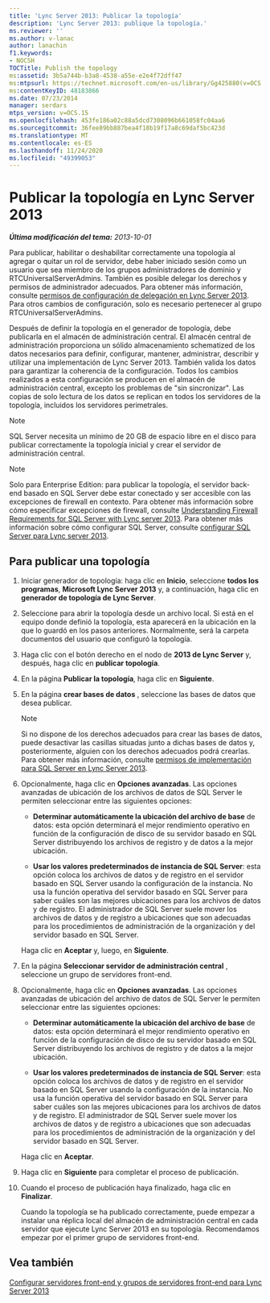 ```yaml
---
title: 'Lync Server 2013: Publicar la topología'
description: 'Lync Server 2013: publique la topología.'
ms.reviewer: ''
ms.author: v-lanac
author: lanachin
f1.keywords:
- NOCSH
TOCTitle: Publish the topology
ms:assetid: 3b5a744b-b3a8-4538-a55e-e2e4f72dff47
ms:mtpsurl: https://technet.microsoft.com/en-us/library/Gg425880(v=OCS.15)
ms:contentKeyID: 48183866
ms.date: 07/23/2014
manager: serdars
mtps_version: v=OCS.15
ms.openlocfilehash: 453fe186a02c88a5dcd7308096b661058fc04aa6
ms.sourcegitcommit: 36fee89bb887bea4f18b19f17a8c69daf5bc423d
ms.translationtype: MT
ms.contentlocale: es-ES
ms.lasthandoff: 11/24/2020
ms.locfileid: "49399053"
---
```

# <a name="publish-the-topology-in-lync-server-2013"></a>Publicar la topología en Lync Server 2013

<div data-xmlns="http://www.w3.org/1999/xhtml">

<div class="topic" data-xmlns="http://www.w3.org/1999/xhtml" data-msxsl="urn:schemas-microsoft-com:xslt" data-cs="https://msdn.microsoft.com/">

<div data-asp="https://msdn2.microsoft.com/asp">



</div>

<div id="mainSection">

<div id="mainBody">

<span> </span>

_**Última modificación del tema:** 2013-10-01_

Para publicar, habilitar o deshabilitar correctamente una topología al agregar o quitar un rol de servidor, debe haber iniciado sesión como un usuario que sea miembro de los grupos administradores de dominio y RTCUniversalServerAdmins. También es posible delegar los derechos y permisos de administrador adecuados. Para obtener más información, consulte [permisos de configuración de delegación en Lync Server 2013](lync-server-2013-delegate-setup-permissions.md). Para otros cambios de configuración, solo es necesario pertenecer al grupo RTCUniversalServerAdmins.

Después de definir la topología en el generador de topología, debe publicarla en el almacén de administración central. El almacén central de administración proporciona un sólido almacenamiento schematized de los datos necesarios para definir, configurar, mantener, administrar, describir y utilizar una implementación de Lync Server 2013. También valida los datos para garantizar la coherencia de la configuración. Todos los cambios realizados a esta configuración se producen en el almacén de administración central, excepto los problemas de "sin sincronizar". Las copias de solo lectura de los datos se replican en todos los servidores de la topología, incluidos los servidores perimetrales.

<div>


> [!NOTE]  
> SQL Server necesita un mínimo de 20 GB de espacio libre en el disco para publicar correctamente la topología inicial y crear el servidor de administración central.



</div>

<div>


> [!NOTE]  
> Solo para Enterprise Edition: para publicar la topología, el servidor back-end basado en SQL Server debe estar conectado y ser accesible con las excepciones de firewall en contexto. Para obtener más información sobre cómo especificar excepciones de firewall, consulte <A href="lync-server-2013-understanding-firewall-requirements-for-sql-server.md">Understanding Firewall Requirements for SQL Server with Lync server 2013</A>. Para obtener más información sobre cómo configurar SQL Server, consulte <A href="lync-server-2013-configure-sql-server-for-lync-server.md">configurar SQL Server para Lync server 2013</A>.



</div>

<div>

## <a name="to-publish-a-topology"></a>Para publicar una topología

1.  Iniciar generador de topología: haga clic en **Inicio**, seleccione **todos los programas**, **Microsoft Lync Server 2013** y, a continuación, haga clic en **generador de topología de Lync Server**.

2.  Seleccione para abrir la topología desde un archivo local. Si está en el equipo donde definió la topología, esta aparecerá en la ubicación en la que lo guardó en los pasos anteriores. Normalmente, será la carpeta documentos del usuario que configuró la topología.

3.  Haga clic con el botón derecho en el nodo de **2013 de Lync Server** y, después, haga clic en **publicar topología**.

4.  En la página **Publicar la topología**, haga clic en **Siguiente**.

5.  En la página **crear bases de datos** , seleccione las bases de datos que desea publicar.
    
    <div>
    

    > [!NOTE]  
    > Si no dispone de los derechos adecuados para crear las bases de datos, puede desactivar las casillas situadas junto a dichas bases de datos y, posteriormente, alguien con los derechos adecuados podrá crearlas. Para obtener más información, consulte <A href="lync-server-2013-deployment-permissions-for-sql-server.md">permisos de implementación para SQL Server en Lync Server 2013</A>.

    
    </div>

6.  Opcionalmente, haga clic en **Opciones avanzadas**. Las opciones avanzadas de ubicación de los archivos de datos de SQL Server le permiten seleccionar entre las siguientes opciones:
    
      - **Determinar automáticamente la ubicación del archivo de base** de datos: esta opción determinará el mejor rendimiento operativo en función de la configuración de disco de su servidor basado en SQL Server distribuyendo los archivos de registro y de datos a la mejor ubicación.
    
      - **Usar los valores predeterminados de instancia de SQL Server**: esta opción coloca los archivos de datos y de registro en el servidor basado en SQL Server usando la configuración de la instancia. No usa la función operativa del servidor basado en SQL Server para saber cuáles son las mejores ubicaciones para los archivos de datos y de registro. El administrador de SQL Server suele mover los archivos de datos y de registro a ubicaciones que son adecuadas para los procedimientos de administración de la organización y del servidor basado en SQL Server.
    
    Haga clic en **Aceptar** y, luego, en **Siguiente**.

7.  En la página **Seleccionar servidor de administración central** , seleccione un grupo de servidores front-end.

8.  Opcionalmente, haga clic en **Opciones avanzadas**. Las opciones avanzadas de ubicación del archivo de datos de SQL Server le permiten seleccionar entre las siguientes opciones:
    
      - **Determinar automáticamente la ubicación del archivo de base** de datos: esta opción determinará el mejor rendimiento operativo en función de la configuración de disco de su servidor basado en SQL Server distribuyendo los archivos de registro y de datos a la mejor ubicación.
    
      - **Usar los valores predeterminados de instancia de SQL Server**: esta opción coloca los archivos de datos y de registro en el servidor basado en SQL Server usando la configuración de la instancia. No usa la función operativa del servidor basado en SQL Server para saber cuáles son las mejores ubicaciones para los archivos de datos y de registro. El administrador de SQL Server suele mover los archivos de datos y de registro a ubicaciones que son adecuadas para los procedimientos de administración de la organización y del servidor basado en SQL Server.
    
    Haga clic en **Aceptar**.

9.  Haga clic en **Siguiente** para completar el proceso de publicación.

10. Cuando el proceso de publicación haya finalizado, haga clic en **Finalizar**.
    
    Cuando la topología se ha publicado correctamente, puede empezar a instalar una réplica local del almacén de administración central en cada servidor que ejecute Lync Server 2013 en su topología. Recomendamos empezar por el primer grupo de servidores front-end.

</div>

<div>

## <a name="see-also"></a>Vea también


[Configurar servidores front-end y grupos de servidores front-end para Lync Server 2013](lync-server-2013-setting-up-front-end-servers-and-front-end-pools.md)  
  

</div>

</div>

<span> </span>

</div>

</div>

</div>


